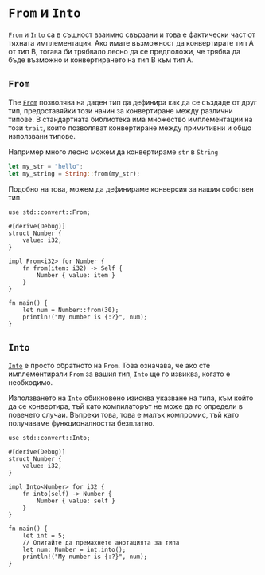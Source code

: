 # `From` и `Into`

[`From`] и [`Into`] са в същност взаимно свързани и това е фактически част от тяхната имплементация.
Ако имате възможност да конвертирате тип A от тип B, тогава би трябвало лесно да се предположи,
че трябва да бъде възможно и конвертирането на тип B към тип A.

## `From`

The [`From`] позволява на даден тип да дефинира как да се създаде от друг тип,
предоставяйки този начин за конвертиране между различни типове.
В стандартната библиотека има множество имплементации на този `trait`,
които позволяват конвертиране между примитивни и общо използвани типове.

Например много лесно можем да конвертираме `str` в `String`

```rust
let my_str = "hello";
let my_string = String::from(my_str);
```

Подобно на това, можем да дефинираме конверсия за нашия собствен тип.

```rust,editable
use std::convert::From;

#[derive(Debug)]
struct Number {
    value: i32,
}

impl From<i32> for Number {
    fn from(item: i32) -> Self {
        Number { value: item }
    }
}

fn main() {
    let num = Number::from(30);
    println!("My number is {:?}", num);
}
```

## `Into`

[`Into`] е просто обратното на `From`. Това означава, че ако сте имплементирали `From` за вашия тип,
`Into` ще го извиква, когато е необходимо.

Използването на `Into` обикновено изисква указване на типа, към който да се конвертира,
тъй като компилаторът не може да го определи в повечето случаи.
Въпреки това, това е малък компромис, тъй като получаваме функционалността безплатно.

```rust,editable
use std::convert::Into;

#[derive(Debug)]
struct Number {
    value: i32,
}

impl Into<Number> for i32 {
    fn into(self) -> Number {
        Number { value: self }
    }
}

fn main() {
    let int = 5;
    // Опитайте да премахнете анотацията за типа
    let num: Number = int.into();
    println!("My number is {:?}", num);
}
```

[`From`]: https://doc.rust-lang.org/std/convert/trait.From.html
[`Into`]: https://doc.rust-lang.org/std/convert/trait.Into.html
